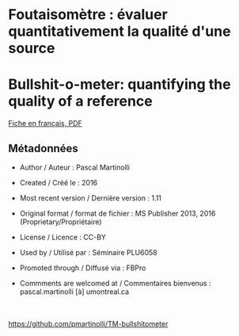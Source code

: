 # Foutaisomètre : évaluer quantitativement la qualité d'une source
# Bullshit-o-meter: quantifying the quality of a reference

[Fiche en français, PDF](https://github.com/pmartinolli/TM-bullshitometer/blob/master/files/foutaisometre-v.1.11.fr.pdf)

## Métadonnées

* Author / Auteur : Pascal Martinolli

* Created / Créé le : 2016

* Most recent version / Dernière version : 1.11

* Original format / format de fichier : MS Publisher 2013, 2016 (Proprietary/Propriétaire)

* License / Licence : CC-BY

* Used by / Utilisé par  : Séminaire PLU6058

* Promoted through / Diffusé via : FBPro

* Commments are welcomed at / Commentaires bienvenus : pascal.martinolli [à] umontreal.ca

\
\
https://github.com/pmartinolli/TM-bullshitometer
